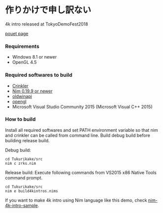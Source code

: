 # 作りかけで申し訳ない
4k intro released at TokyoDemoFest2018

[pouet page](http://www.pouet.net/prod.php?which=79364)

### Requirements
* Windows 8.1 or newer
* OpenGL 4.5

### Required softwares to build
* [Crinkler](http://crinkler.net/)
* [Nim 0.19.9 or newer](https://github.com/nim-lang/Nim)
* [oldwinapi](https://github.com/nim-lang/oldwinapi)
* [opengl](https://github.com/nim-lang/opengl)
* Microsoft Visual Studio Community 2015 (Microsoft Visual C++ 2015)

### How to build
Install all required softwares and set PATH environment variable
so that nim and crinkler can be called from command line.
Build debug build before building release build.

Debug build:
```console
cd Tukurikake/src
nim c zrks.nim
```

Release build:
Execute following commands from VS2015 x86 Native Tools command prompt.
```console
cd Tukurikake/src
nim e build4kintros.nims
```

If you want to make 4k intro using Nim language like this demo, check [nim-4k-intro-sample](https://github.com/demotomohiro/nim-4k-intro-sample).
